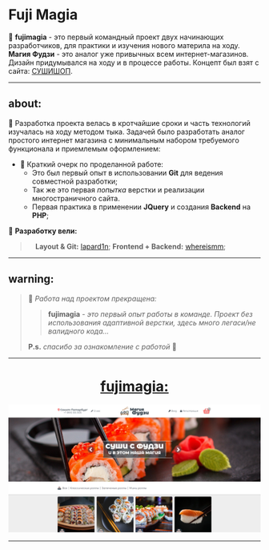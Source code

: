# Fuji Magia

📄 **fujimagia** - это первый командный проект двух начинающих разработчиков, для практики и изучения нового материла на ходу. **Магия Фудзи** - это аналог уже привычных всем интернет-магазинов. Дизайн придумывался на ходу и в процессе работы. Концепт был взят с сайта: [СУШИШОП](https://sushishop.ru/).

---

## about:

📑 Разработка проекта велась в кротчайшие сроки и часть технологий изучалась на ходу методом тыка. Задачей было разработать аналог простого интернет магазина с минимальным набором требуемого функционала и приемлемым оформлением:

- 📝 Краткий очерк по проделанной работе:
  - Это был первый опыт в использовании **Git** для ведения совместной разработки;
  - Так же это первая _попытка_ верстки и реализации многостраничного сайта.
  - Первая практика в применении **JQuery** и создания **Backend** на **PHP**;

📑 **Разработку вели:**

> ⠀
> **Layout & Git:** <u>[lapard1n](https://github.com/lapard1n)</u>;
> **Frontend + Backend:** <u>[whereismm](https://github.com/whereismm)</u>;
> ⠀

---

## warning:

> 📌 _Работа над проектом прекращена:_
>
> > **fujimagia** _- это первый опыт работы в команде. Проект без использования адаптивной верстки, здесь много легаси/не валидного кода..._
>
> **P.s.** _спасибо за ознакомление с работой_ 👋

---

<h1 align="center"><a href="https://lapard1n.github.io/fujimagia">fujimagia:</a></h1>

![page header](./img/bg.png)

---
